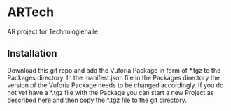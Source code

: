 # ARTech
AR project for Technologiehalle

## Installation
Download this git repo and add the Vuforia Package in form of *.tgz to the Packages directory. In the manifest.json file in the Packages directory the version of the Vuforia Package needs to be changed accordingly.
If you do not yet have a *.tgz file with the Package you can start a new Project as described [here](https://developer.vuforia.com/library/getting-started/vuforia-engine-package-unity) and then copy the *.tgz file to the git directory.


